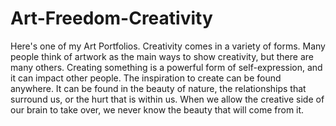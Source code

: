 # Art-Freedom-Creativity
Here's one of my Art Portfolios. Creativity comes in a variety of forms. Many people think of artwork as the main ways to show creativity, but there are many others. Creating something is a powerful form of self-expression, and it can impact other people. The inspiration to create can be found anywhere. It can be found in the beauty of nature, the relationships that surround us, or the hurt that is within us. When we allow the creative side of our brain to take over, we never know the beauty that will come from it.
